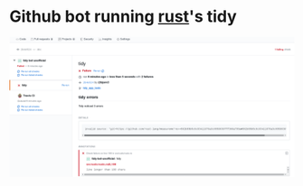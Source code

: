 # Github bot running [rust](https://github.com/rust-lang/rust)'s tidy

![screenshot](screenshot.png)
